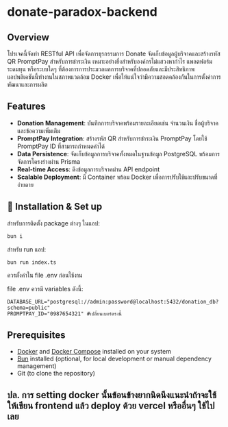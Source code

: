 # donate-paradox-backend

## Overview

โปรเจคนี้จัดทำ RESTful API เพื่อจัดการธุรกรรมการ Donate จัดเก็บข้อมูลผู้บริจาคและสร้างรหัส QR PromptPay สำหรับการชำระเงิน เหมาะอย่างยิ่งสำหรับองค์กรไม่แสวงหากำไร แพลตฟอร์มระดมทุน หรือระบบใดๆ ที่ต้องการการประมวลผลการบริจาคที่ปลอดภัยและมีประสิทธิภาพ แอปพลิเคชันนี้ทำงานในสภาพแวดล้อม Docker เพื่อให้แน่ใจว่ามีความสอดคล้องกันในการตั้งค่าการพัฒนาและการผลิต

##  Features

- **Donation Management**: บันทึกการบริจาคพร้อมรายละเอียดเช่น จำนวนเงิน ชื่อผู้บริจาค และข้อความเพิ่มเติม
- **PromptPay Integration**: สร้างรหัส QR สำหรับการชำระเงิน PromptPay โดยใช้ PromptPay ID ที่สามารถกำหนดค่าได้
- **Data Persistence**: จัดเก็บข้อมูลการบริจาคทั้งหมดในฐานข้อมูล PostgreSQL พร้อมการจัดการโครงร่างผ่าน Prisma
- **Real-time Access**: ดึงข้อมูลการบริจาคผ่าน API endpoint
- **Scalable Deployment**: มี Container พร้อม Docker เพื่อการปรับใช้และปรับขนาดที่ง่ายดาย

## 📌 Installation & Set up

สำหรับการติดตั้ง package ต่างๆ ในแอป:

```bash
bun i
```

สำหรับ run แอป:

```bash
bun run index.ts
```

ควรตั้งค่าใน file .env ก่อนใช้งาน

file .env ควรมี variables ดังนี้:

```.env
DATABASE_URL="postgresql://admin:password@localhost:5432/donation_db?schema=public"
PROMPTPAY_ID="0987654321" #เปลี่ยนเบอร์ตรงนี้
```

## Prerequisites

- [Docker](https://www.docker.com/get-started) and [Docker Compose](https://docs.docker.com/compose/install/) installed on your system
- [Bun](https://bun.sh/) installed (optional, for local development or manual dependency management)
- Git (to clone the repository)

## ปล. การ setting docker นั้นข้อนข้างยากนิดนึงแนะนำถ้าจะใช้ให้เขียน frontend แล้ว deploy ด้วย vercel หรืออื่นๆ ใช้ไปเลย